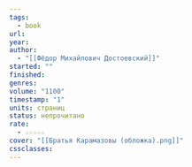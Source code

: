 ```yaml
---
tags:
  - book
url: 
year: 
author:
  - "[[Фёдор Михайлович Достоевский]]"
started: ""
finished: 
genres: 
volume: "1100"
timestamp: "1"
units: страниц
status: непрочитано
rate:
  - ☆☆☆☆☆
cover: "[[Братья Карамазовы (обложка).png]]"
cssclasses: 
---
```


